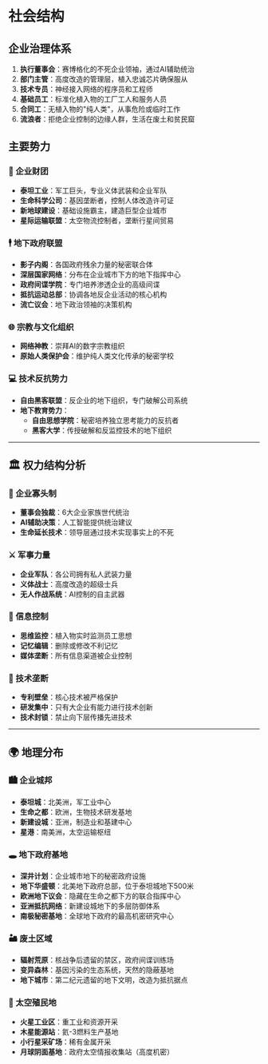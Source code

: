 # 社会结构

## 企业治理体系
1. **执行董事会**：赛博格化的不死企业领袖，通过AI辅助统治
2. **部门主管**：高度改造的管理层，植入忠诚芯片确保服从
3. **技术专员**：神经接入网络的程序员和工程师  
4. **基础员工**：标准化植入物的工厂工人和服务人员
5. **合同工**：无植入物的"纯人类"，从事危险或临时工作
6. **流浪者**：拒绝企业控制的边缘人群，生活在废土和贫民窟

## 主要势力

### 🏢 企业财团
- **泰坦工业**：军工巨头，专业义体武装和企业军队
- **生命科学公司**：基因垄断者，控制人体改造许可证
- **新地球建设**：基础设施霸主，建造巨型企业城市
- **星际运输联盟**：太空物流控制者，垄断行星间贸易

### 🕴️ 地下政府联盟
- **影子内阁**：各国政府残余力量的秘密联合体
- **深层国家网络**：分布在企业城市下方的地下指挥中心
- **政府间谍学院**：专门培养渗透企业的高级间谍
- **抵抗运动总部**：协调各地反企业活动的核心机构
- **流亡议会**：地下政治领袖的决策机构

### 🌐 宗教与文化组织 
- **网络神教**：崇拜AI的数字宗教组织
- **原始人类保护会**：维护纯人类文化传承的秘密学校

### 💻 技术反抗势力
- **自由黑客联盟**：反企业的地下组织，专门破解公司系统
- **地下教育势力**：
  - **自由思想学院**：秘密培养独立思考能力的反抗者
  - **黑客大学**：传授破解和反监控技术的地下组织

---

## 🏛️ 权力结构分析

### 💼 企业寡头制
- **董事会独裁**：6大企业家族世代统治
- **AI辅助决策**：人工智能提供统治建议
- **生命延长技术**：领导层通过技术实现事实上的不死

### ⚔️ 军事力量
- **企业军队**：各公司拥有私人武装力量
- **义体战士**：高度改造的超级士兵
- **无人作战系统**：AI控制的自主武器 

### 📡 信息控制
- **思维监控**：植入物实时监测员工思想
- **记忆编辑**：删除或修改不利记忆
- **媒体垄断**：所有信息渠道被企业控制

### 🔬 技术垄断
- **专利壁垒**：核心技术被严格保护
- **研发集中**：只有大企业有能力进行技术创新
- **技术封锁**：禁止向下层传播先进技术

---

## 🌍 地理分布

### 🏙️ 企业城邦
- **泰坦城**：北美洲，军工业中心
- **生命之都**：欧洲，生物技术研发基地
- **新建设城**：亚洲，制造业和基建中心
- **星港**：南美洲，太空运输枢纽

### 🕳️ 地下政府基地
- **深井计划**：企业城市地下的秘密政府设施
- **地下华盛顿**：北美地下政府总部，位于泰坦城地下500米
- **欧洲地下议会**：隐藏在生命之都下方的联合指挥中心
- **亚洲抵抗网络**：新建设城地下的多层防御体系
- **南极秘密基地**：全球地下政府的最高机密研究中心

### 🏜️ 废土区域
- **辐射荒原**：核战争后遗留的禁区，政府间谍训练场
- **变异森林**：基因污染的生态系统，天然的隐蔽基地
- **地下城市**：第二纪元遗留的地下文明，改造为抵抗据点

### 🚀 太空殖民地
- **火星工业区**：重工业和资源开采
- **木星能源站**：氦-3燃料生产基地
- **小行星采矿场**：稀有金属开采
- **月球阴面基地**：政府太空情报收集站（高度机密） 